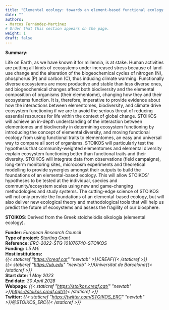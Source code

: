 ```yaml
---
title: "Elemental ecology: towards an element-based functional ecology (STOIKOS)"
date: ""
authors:
- Marcos Fernández-Martínez
# Order that this section appears on the page.
weight: 1
draft: false
---
```


**Summary:**<br />

Life on Earth, as we have known it for millennia, is at stake. Human activities are putting all kinds of ecosystems under increased stress because of land-use change and the alteration of the biogeochemical cycles of nitrogen (N), phosphorus (P) and carbon (C), thus inducing climate warming. Functionally diverse ecosystems are more productive and stable than less diverse ones, and biogeochemical changes affect both biodiversity and the elemental composition of organisms (their elementome), changing how they and their ecosystems function. It is, therefore, imperative to provide evidence about how the interactions between elementomes, biodiversity, and climate drive ecosystem functioning if we are to avoid the serious threat of reducing essential resources for life within the context of global change. STOIKOS will achieve an in-depth understanding of the interaction between elementomes and biodiversity in determining ecosystem functioning by introducing the concept of elemental diversity, and moving functional ecology from using functional traits to elementomes, an easy and universal way to compare all sort of organisms. STOIKOS will particularly test the hypothesis that community-weighted elementomes and elemental diversity explain ecosystem functioning better than functional traits and their diversity. STOIKOS will integrate data from observations (field campaigns), long-term monitoring sites, microcosm experiments and theoretical modelling to provide synergies amongst their outputs to build the foundations of an elemental-based ecology. This will allow STOIKOS’ hypotheses to be tested at the individual, species and community/ecosystem scales using new and game-changing methodologies and study systems. The cutting-edge science of STOIKOS will not only provide the foundations of an elemental-based ecology, but will also deliver new ecological theory and methodological tools that will help us predict the future of ecosystems and assess the fragility of our biosphere.<br />

**STOIKOS**: Derived from the Greek stoicheiódis oikología (elemental ecology). <br />

**Funder:** *European Research Council*<br />
**Type of project:** *Starting Grant*<br />
**Reference:** *ERC-2022-STG 101076740-STOIKOS*<br />
**Funding:** *1.5 M€*<br />
**Host institutions:** <br />
*{{< staticref "https://creaf.cat" "newtab" >}}CREAF{{< /staticref >}}*<br />
*{{< staticref "https://ub.edu" "newtab" >}}Universitat de Barcelona{{< /staticref >}}*<br />
**Start date:** *1 May 2023*<br />
**End date:** *30 April 2028*<br />
**Webpage:** *{{< staticref "https://stoikos.creaf.cat/" "newtab" >}}https://stoikos.creaf.cat/{{< /staticref >}}*<br />
**Twitter:** *{{< staticref "https://twitter.com/STOIKOS_ERC" "newtab" >}}@STOIKOS_ERC{{< /staticref >}}*<br />

